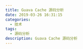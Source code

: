 ```yaml
---
title: Guava Cache 源码分析
date: 2019-03-26 16:31:15
categories:
  - 技术
tags:
  - 源码分析
description: Guava Cache 源码分析
---
```

